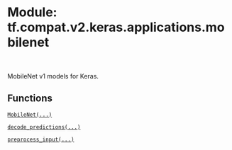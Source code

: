 <div itemscope itemtype="http://developers.google.com/ReferenceObject">
<meta itemprop="name" content="tf.compat.v2.keras.applications.mobilenet" />
<meta itemprop="path" content="Stable" />
</div>

# Module: tf.compat.v2.keras.applications.mobilenet


<table class="tfo-notebook-buttons tfo-api" align="left">
</table>



MobileNet v1 models for Keras.



## Functions

[`MobileNet(...)`](../../../../../tf/keras/applications/MobileNet.md)

[`decode_predictions(...)`](../../../../../tf/keras/applications/mobilenet/decode_predictions.md)

[`preprocess_input(...)`](../../../../../tf/keras/applications/mobilenet/preprocess_input.md)

